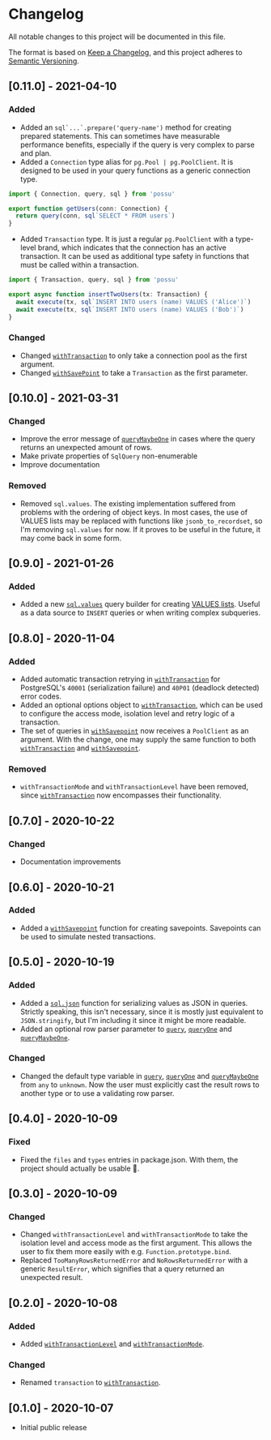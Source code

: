 # Changelog

All notable changes to this project will be documented in this file.

The format is based on [Keep a Changelog](https://keepachangelog.com/en/1.0.0/),
and this project adheres to [Semantic Versioning](https://semver.org/spec/v2.0.0.html).

## [0.11.0] - 2021-04-10

### Added

- Added an `` sql`...`.prepare('query-name') `` method for creating prepared statements. This can
  sometimes have measurable performance benefits, especially if the query is very complex to parse and plan.
- Added a `Connection` type alias for `pg.Pool | pg.PoolClient`. It is designed to be used in your query functions as
  a generic connection type.

```typescript
import { Connection, query, sql } from 'possu'

export function getUsers(conn: Connection) {
  return query(conn, sql`SELECT * FROM users`)
}
```

- Added `Transaction` type. It is just a regular `pg.PoolClient` with a type-level brand, which indicates that the
  connection has an active transaction. It can be used as additional type safety in functions that must be called within
  a transaction.

```typescript
import { Transaction, query, sql } from 'possu'

export async function insertTwoUsers(tx: Transaction) {
  await execute(tx, sql`INSERT INTO users (name) VALUES ('Alice')`)
  await execute(tx, sql`INSERT INTO users (name) VALUES ('Bob')`)
}
```

### Changed

- Changed [`withTransaction`](README.md#withtransaction) to only take a connection pool as the first argument.
- Changed [`withSavePoint`](README.me#withSavepoint) to take a `Transaction` as the first parameter.

## [0.10.0] - 2021-03-31

### Changed

- Improve the error message of [`queryMaybeOne`](README.md#queryMaybeOne) in cases where
  the query returns an unexpected amount of rows.
- Make private properties of `SqlQuery` non-enumerable
- Improve documentation

### Removed

- Removed `sql.values`. The existing implementation suffered from problems with the ordering of object keys. In most
  cases, the use of VALUES lists may be replaced with functions like `jsonb_to_recordset`, so I'm removing `sql.values`
  for now. If it proves to be useful in the future, it may come back in some form.

## [0.9.0] - 2021-01-26

### Added

- Added a new [`sql.values`](README.md#values) query builder for creating
  [VALUES lists](https://www.postgresql.org/docs/current/queries-values.html).
  Useful as a data source to `INSERT` queries or when writing complex subqueries.

## [0.8.0] - 2020-11-04

### Added

- Added automatic transaction retrying in
  [`withTransaction`](README.md#withTransaction) for PostgreSQL's `40001`
  (serialization failure) and `40P01` (deadlock detected) error codes.
- Added an optional options object to
  [`withTransaction`](README.md#withTransaction), which can be used to
  configure the access mode, isolation level and retry logic of a transaction.
- The set of queries in [`withSavepoint`](README.md#withSavepoint) now
  receives a `PoolClient` as an argument. With the change, one may supply the
  same function to both [`withTransaction`](README.md#withTransaction) and
  [`withSavepoint`](README.md#withSavepoint).

### Removed

- `withTransactionMode` and `withTransactionLevel` have been removed, since
  [`withTransaction`](README.md#withTransaction) now encompasses
  their functionality.

## [0.7.0] - 2020-10-22

### Changed

- Documentation improvements

## [0.6.0] - 2020-10-21

### Added

- Added a [`withSavepoint`](README.md#withSavepoint) function for creating
  savepoints. Savepoints can be used to simulate nested transactions.

## [0.5.0] - 2020-10-19

### Added

- Added a [`sql.json`](README.md#user-content-sqljson) function for serializing values as JSON in queries.
  Strictly speaking, this isn't necessary, since it is mostly just equivalent
  to `JSON.stringify`, but I'm including it since it might be more readable.
- Added an optional row parser parameter to [`query`](README.md#query),
  [`queryOne`](README.md#queryOne) and [`queryMaybeOne`](README.md#queryMaybeOne).

### Changed

- Changed the default type variable in [`query`](README.md#query),
  [`queryOne`](README.md#queryOne) and
  [`queryMaybeOne`](README.md#queryMaybeOne) from `any` to `unknown`. Now the
  user must explicitly cast the result rows to another type or to use a
  validating row parser.

## [0.4.0] - 2020-10-09

### Fixed

- Fixed the `files` and `types` entries in package.json. With them, the
  project should actually be usable 🙂.

## [0.3.0] - 2020-10-09

### Changed

- Changed `withTransactionLevel` and `withTransactionMode` to take the
  isolation level and access mode as the first argument. This allows the user
  to fix them more easily with e.g. `Function.prototype.bind`.
- Replaced `TooManyRowsReturnedError` and `NoRowsReturnedError` with a generic
  `ResultError`, which signifies that a query returned an unexpected result.

## [0.2.0] - 2020-10-08

### Added

- Added [`withTransactionLevel`](README.md#withTransactionLevel)
  and [`withTransactionMode`](README.md#withTransactionMode).

### Changed

- Renamed `transaction` to [`withTransaction`](README.md#withTransaction).

## [0.1.0] - 2020-10-07

- Initial public release
